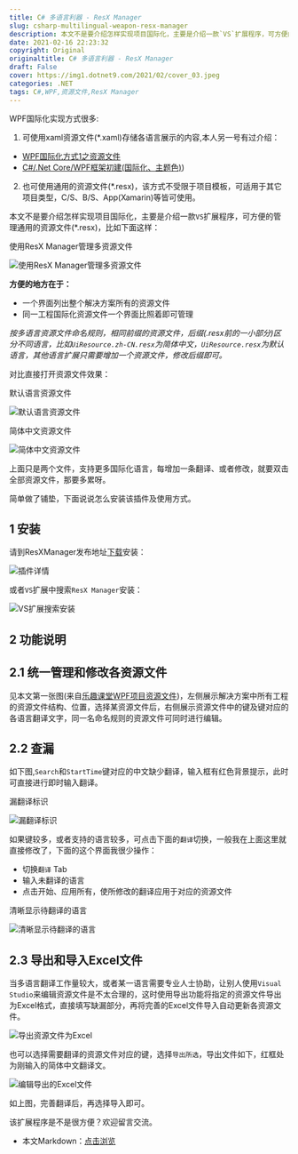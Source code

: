 ```yaml
---
title: C# 多语言利器 - ResX Manager
slug: csharp-multilingual-weapon-resx-manager
description: 本文不是要介绍怎样实现项目国际化，主要是介绍一款`VS`扩展程序，可方便的管理通用的资源文件(*.resx)
date: 2021-02-16 22:23:32
copyright: Original
originaltitle: C# 多语言利器 - ResX Manager
draft: False
cover: https://img1.dotnet9.com/2021/02/cover_03.jpeg
categories: .NET
tags: C#,WPF,资源文件,ResX Manager
---
```


WPF国际化实现方式很多:

1. 可使用xaml资源文件(*.xaml)存储各语言展示的内容,本人另一号有过介绍：
- [WPF国际化方式1之资源文件](https://mp.weixin.qq.com/s/49AZBiZoY1FPRWBlvxFUpg)
- [C#/.Net Core/WPF框架初建(国际化、主题色)](https://mp.weixin.qq.com/s/8vxbcBwr05a_-4tKEDB19w))

2. 也可使用通用的资源文件(*.resx)，该方式不受限于项目模板，可适用于其它项目类型，C/S、B/S、App(Xamarin)等皆可使用。

本文不是要介绍怎样实现项目国际化，主要是介绍一款`VS`扩展程序，可方便的管理通用的资源文件(*.resx)，比如下面这样：

使用ResX Manager管理多资源文件

![使用ResX Manager管理多资源文件](https://img1.dotnet9.com/2021/02/0301.png)

**方便的地方在于：**

- 一个界面列出整个解决方案所有的资源文件
- 同一工程国际化资源文件一个界面比照着即可管理

*按多语言资源文件命名规则，相同前缀的资源文件，后缀(.resx前的一小部分)区分不同语言，比如`UiResource.zh-CN.resx`为简体中文，`UiResource.resx`为默认语言，其他语言扩展只需要增加一个资源文件，修改后缀即可。*

对比直接打开资源文件效果：

默认语言资源文件

![默认语言资源文件](https://img1.dotnet9.com/2021/02/0302.png)

简体中文资源文件

![简体中文资源文件](https://img1.dotnet9.com/2021/02/0303.png)

上面只是两个文件，支持更多国际化语言，每增加一条翻译、或者修改，就要双击全部资源文件，那要多累呀。

简单做了铺垫，下面说说怎么安装该插件及使用方式。

## 1 安装

请到ResXManager发布地址[下载](https://marketplace.visualstudio.com/items?itemName=TomEnglert.ResXManager)安装：

![插件详情](https://img1.dotnet9.com/2021/02/0304.png)

或者`VS`扩展中搜索`ResX Manager`安装：

![VS扩展搜索安装](https://img1.dotnet9.com/2021/02/0305.png)

## 2 功能说明

## 2.1 统一管理和修改各资源文件

见本文第一张图(来自[乐趣课堂WPF项目资源文件](https://github.com/dotnet9/lqclass.com))，左侧展示解决方案中所有工程的资源文件结构、位置，选择某资源文件后，右侧展示资源文件中的键及键对应的各语言翻译文字，同一名命名规则的资源文件可同时进行编辑。

## 2.2 查漏

如下图,`Search`和`StartTime`键对应的中文缺少翻译，输入框有红色背景提示，此时可直接进行即时输入翻译。

漏翻译标识

![漏翻译标识](https://img1.dotnet9.com/2021/02/0306.png)

如果键较多，或者支持的语言较多，可点击下面的`翻译`切换，一般我在上面这里就直接修改了，下面的这个界面我很少操作：

- 切换`翻译` Tab
- 输入未翻译的语言
- 点击开始、应用所有，使所修改的翻译应用于对应的资源文件

清晰显示待翻译的语言

![清晰显示待翻译的语言](https://img1.dotnet9.com/2021/02/0307.png)

## 2.3 导出和导入Excel文件

当多语言翻译工作量较大，或者某一语言需要专业人士协助，让别人使用`Visual Studio`来编辑资源文件是不太合理的，这时使用导出功能将指定的资源文件导出为Excel格式，直接填写缺漏部分，再将完善的Excel文件导入自动更新各资源文件。

![导出资源文件为Excel](https://img1.dotnet9.com/2021/02/0308.png)

也可以选择需要翻译的资源文件对应的键，选择`导出所选`，导出文件如下，红框处为刚输入的简体中文翻译文。

![编辑导出的Excel文件](https://img1.dotnet9.com/2021/02/0309.png)

如上图，完善翻译后，再选择导入即可。

该扩展程序是不是很方便？欢迎留言交流。

- 本文Markdown：[点击浏览](https://github.com/dotnet9/Assets.Dotnet9/blob/main/2021/02/2021-02-16_01.md)